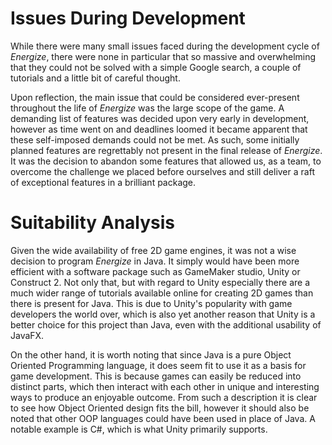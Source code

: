 # Issues During Development

While there were many small issues faced during the development cycle of *Energize*, there were none in particular that so massive and overwhelming that they could not be solved with a simple Google search, a couple of tutorials and a little bit of careful thought.

Upon reflection, the main issue that could be considered ever-present throughout the life of *Energize* was the large scope of the game. A demanding list of features was decided upon very early in development, however as time went on and deadlines loomed it became apparent that these self-imposed demands could not be met. As such, some initially planned features are regrettably not present in the final release of *Energize*. It was the decision to abandon some features that allowed us, as a team, to overcome the challenge we placed before ourselves and still deliver a raft of exceptional features in a brilliant package.

# Suitability Analysis

Given the wide availability of free 2D game engines, it was not a wise decision to program *Energize* in Java. It simply would have been more efficient with a software package such as GameMaker studio, Unity or Construct 2. Not only that, but with regard to Unity especially there are a much wider range of tutorials available online for creating 2D games than there is present for Java. This is due to Unity's popularity with game developers the world over, which is also yet another reason that Unity is a better choice for this project than Java, even with the additional usability of JavaFX.

On the other hand, it is worth noting that since Java is a pure Object Oriented Programming language, it does seem fit to use it as a basis for game development. This is because games can easily be reduced into distinct parts, which then interact with each other in unique and interesting ways to produce an enjoyable outcome. From such a description it is clear to see how Object Oriented design fits the bill, however it should also be noted that other OOP languages could have been used in place of Java. A notable example is C#, which is what Unity primarily supports.
